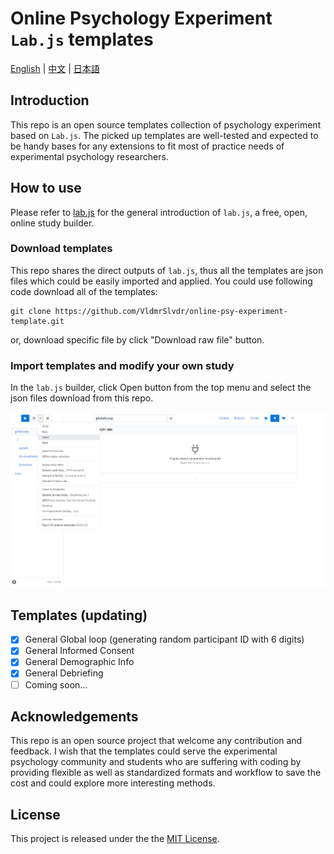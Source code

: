# Online Psychology Experiment `Lab.js` templates

[English](README.md) | [中文](README.zh_hans.md) | [日本語](REAME.ja.md)

## Introduction 

This repo is an open source templates collection of psychology experiment based on `Lab.js`.
The picked up templates are well-tested and expected to be handy bases for any extensions to fit most of practice needs of experimental psychology researchers. 

## How to use

Please refer to [lab.js](https://lab.js.org/) for the general introduction of `lab.js`, a free, open, online study builder.  

### Download templates 

This repo shares the direct outputs of `lab.js`, thus all the templates are json files which could be easily imported and applied. 
You could use following code download all of the templates:
```
git clone https://github.com/VldmrSlvdr/online-psy-experiment-template.git
```
or, download specific file by click "Download raw file" button. 

### Import templates and modify your own study

In the `lab.js` builder, click Open button from the top menu and select the json files download from this repo.

![import json file](assets/import-templates.png)

## Templates (updating)

- [x] General Global loop (generating random participant ID with 6 digits)
- [x] General Informed Consent
- [x] General Demographic Info
- [x] General Debriefing
- [ ] Coming soon...

## Acknowledgements

This repo is an open source project that welcome any contribution and feedback. 
I wish that the templates could serve the experimental psychology community and students who are suffering with coding by providing flexible as well as standardized formats and workflow to save the cost and could explore more interesting methods.

## License

This project is released under the the [MIT License](LICENSE).

